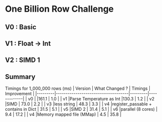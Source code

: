# One Billion Row Challenge

## V0 : Basic


## V1 : Float -> Int


## V2 : SIMD 1


## Summary
Timings for 1_000_000 rows (ms)
| Version | What Changed ?                      | Timings | Improvement |
|---------|-------------------------------------|---------|-------------|
| v0      |                                     |161.1    |      1.0    |
| v1      |Parse Temperature as Int             |130.3    |      1.2    |
| v2      |SIMD                                 | 73.0    |      2.2    |
| v3      |less string                          | 48.3    |      3.3    |
| v4      |register_passable + contains in Dict | 31.5    |      5.1    |
| v5      |SIMD 2                               | 31.4    |      5.1    |
| v6      |parallel (8 cores)                   |  9.4    |     17.2    |
| v4      |Memory mapped file (MMap)            |  4.5    |     35.8    |


